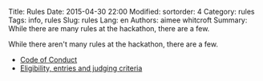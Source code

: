 Title: Rules
Date: 2015-04-30 22:00
Modified:
sortorder: 4
Category: rules
Tags: info, rules
Slug: rules
Lang: en
Authors: aimee whitcroft
Summary: While there are many rules at the hackathon, there are a few.

While there aren't many rules at the hackathon, there are a few.

* [Code of Conduct]({filename}/pages/codeofconduct.md)
* [Eligibility, entries and judging criteria](http://www.govhack.org/competition-rules-code-of-conduct/#entries)
